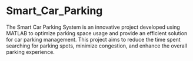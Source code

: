 # Smart_Car_Parking
The Smart Car Parking System is an innovative project developed using MATLAB to optimize parking space usage and provide an efficient solution for car parking management. This project aims to reduce the time spent searching for parking spots, minimize congestion, and enhance the overall parking experience.
